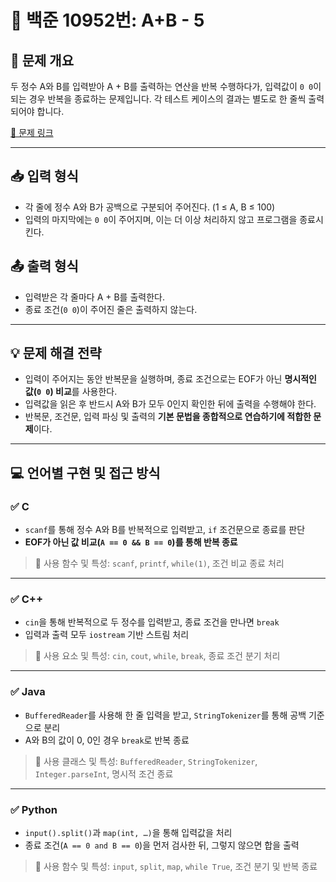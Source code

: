 # 📘 백준 10952번: A+B - 5

## 📝 문제 개요
두 정수 A와 B를 입력받아 A + B를 출력하는 연산을 반복 수행하다가, 입력값이 `0 0`이 되는 경우 반복을 종료하는 문제입니다. 각 테스트 케이스의 결과는 별도로 한 줄씩 출력되어야 합니다.

[🔗 문제 링크](https://www.acmicpc.net/problem/10952)

---

## 📥 입력 형식
- 각 줄에 정수 A와 B가 공백으로 구분되어 주어진다. (1 ≤ A, B ≤ 100)
- 입력의 마지막에는 `0 0`이 주어지며, 이는 더 이상 처리하지 않고 프로그램을 종료시킨다.

## 📤 출력 형식
- 입력받은 각 줄마다 A + B를 출력한다.
- 종료 조건(`0 0`)이 주어진 줄은 출력하지 않는다.

---

## 💡 문제 해결 전략
- 입력이 주어지는 동안 반복문을 실행하며, 종료 조건으로는 EOF가 아닌 **명시적인 값(`0 0`) 비교**를 사용한다.
- 입력값을 읽은 후 반드시 A와 B가 모두 0인지 확인한 뒤에 출력을 수행해야 한다.
- 반복문, 조건문, 입력 파싱 및 출력의 **기본 문법을 종합적으로 연습하기에 적합한 문제**이다.

---

## 💻 언어별 구현 및 접근 방식

### ✅ C
- `scanf`를 통해 정수 A와 B를 반복적으로 입력받고, `if` 조건문으로 종료를 판단
- **EOF가 아닌 값 비교(`A == 0 && B == 0`)를 통해 반복 종료**

> 📌 사용 함수 및 특성: `scanf`, `printf`, `while(1)`, 조건 비교 종료 처리

---

### ✅ C++
- `cin`을 통해 반복적으로 두 정수를 입력받고, 종료 조건을 만나면 `break`
- 입력과 출력 모두 `iostream` 기반 스트림 처리

> 📌 사용 요소 및 특성: `cin`, `cout`, `while`, `break`, 종료 조건 분기 처리

---

### ✅ Java
- `BufferedReader`를 사용해 한 줄 입력을 받고, `StringTokenizer`를 통해 공백 기준으로 분리
- A와 B의 값이 0, 0인 경우 `break`로 반복 종료

> 📌 사용 클래스 및 특성: `BufferedReader`, `StringTokenizer`, `Integer.parseInt`, 명시적 조건 종료

---

### ✅ Python
- `input().split()`과 `map(int, …)`을 통해 입력값을 처리
- 종료 조건(`A == 0 and B == 0`)을 먼저 검사한 뒤, 그렇지 않으면 합을 출력

> 📌 사용 함수 및 특성: `input`, `split`, `map`, `while True`, 조건 분기 및 반복 종료